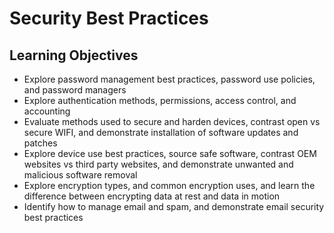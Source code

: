 # Security Best Practices

## Learning Objectives

- Explore password management best practices, password use policies, and password managers
- Explore authentication methods, permissions, access control, and accounting
- Evaluate methods used to secure and harden devices, contrast open vs secure WIFI, and demonstrate installation of software updates and patches
- Explore device use best practices, source safe software, contrast OEM websites vs third party websites, and demonstrate unwanted and malicious software removal
- Explore encryption types, and common encryption uses, and learn the difference between encrypting data at rest and data in motion
- Identify how to manage email and spam, and demonstrate email security best practices
